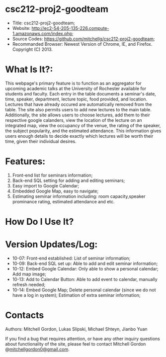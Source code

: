 csc212-proj2-goodteam
==================================
* Title: csc212-proj2-goodteam;
* Website: http://ec2-54-205-135-226.compute-1.amazonaws.com/index.php;
* Source Codes: https://github.com/mitchellg/csc212-proj2-goodteam;
* Recommanded Browser: Newest Version of Chrome, IE, and Firefox.
  Copyright (C) 2013.

What Is It?:
==================================
This webpage's primary feature is to function as an aggregator for upcoming academic talks at the University of Rochester available for students and faculty. Each entry in the table documents a seminar's date, time, speaker, department, lecture topic, food provided, and location. Lectures that have already occured are automatically removed from the table. The site also permits users to add new lectures to the main table. Additionally, the site allows users to choose lectures, add them to their respective google calanders, view the location of the lecture on an integrated map, view the occupancy of the venue, the rating of the speaker, the subject popularity, and the estimated attendance. This information gives users enough details to decide exactly which lectures will be worth their time, given their individual desires. 

Features:
==================================
1. Front-end list for seminars information;
2. Back-end SQL setting for adding and editing seminars;
3. Easy import to Google Calendar;
4. Embedded Google Map, easy to navigate;
5. Estimating seminar information including: room capacity,speaker prominance rating, estimated attendance and etc.

How Do I Use It?
==================================







Version Updates/Log:
==================================
* 10-07: Front-end established: List of seminar information;
* 10-09: Back-end SQL set up: Able to add and edit seminar information;
* 10-12: Embed Google Calendar: Only able to show a personal calendar; Add map image;
* 10-13: Add to Calendar Button: Able to add event to calendar, manually refresh needed;
* 10-14: Embed Google Map; 
         Delete personal calendar (since we do not have a log in system);
         Estimation of extra seminar information;

Contacts
==================================
Authors:
Mitchell Gordon, Lukas Slipski, Michael Shteyn, Jianbo Yuan

If you find a bug that requires attention, or have any other inquiry questions about functionality of the site, please
feel to contact Mitchell Gordon  @<mitchellgordon0@gmail.com>.



 
